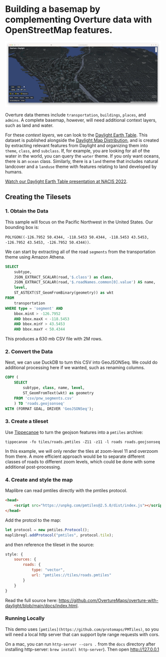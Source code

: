 Building a basemap by complementing Overture data with OpenStreetMap features.
===

![Screenshot of Extruded Building Map of Seattle](screenshot.png)

Overture data themes include `transportation`, `buildings`, `places`, and `admins`. A complete basemap, however, will need additional context layers, such as land and water.

For these _context layers_, we can look to the [Daylight Earth Table](https://daylightmap.org/earth/). This dataset is published alongside the [Daylight Map Distribution](https://daylightmap.org), and is created by extracting relevant features from Daylight and organizing them into `theme`, `class`, and `subclass`. If, for example, you are looking for all of the water in the world, you can query the `water` theme. If you only want oceans, there is an `ocean` class. Similarly, there is a `land` theme that includes natural landcover and a `landuse` theme with features relating to land developed by humans.

[Watch our Daylight Earth Table presentation at NACIS 2022](https://www.youtube.com/watch?v=7ea3KZni0AQ).

## Creating the Tilesets

### 1. Obtain the Data

This sample will focus on the Pacific Northwest in the United States. Our bounding box is:

`POLYGON((-126.7952 50.4344, -118.5453 50.4344, -118.5453 43.5453, -126.7952 43.5453, -126.7952 50.4344))`.

We can start by extracting all of the road `segments` from the transportation theme using Amazon Athena.

```sql
SELECT
    subtype,
    JSON_EXTRACT_SCALAR(road,'$.class') as class,
    JSON_EXTRACT_SCALAR(road,'$.roadNames.common[0].value') AS name,
    level,
    ST_ASTEXT(ST_GeomFromBinary(geometry)) as wkt
FROM
    transportation
WHERE type = 'segment' AND
    bbox.minX > -126.7952
    AND bbox.maxX < -118.5453
    AND bbox.minY > 43.5453
    AND bbox.maxY < 50.4344
```

This produces a 630 mb CSV file with 2M rows.

### 2. Convert the Data
Next, we can use DuckDB to turn this CSV into GeoJSONSeq. We could do additional processing here if we wanted, such as renaming columns.

```sql
COPY (
    SELECT
        subtype, class, name, level,
        ST_GeomFromText(wkt) as geometry
    FROM 'csv/pnw_segments.csv'
    ) TO 'roads.geojsonseq'
WITH (FORMAT GDAL, DRIVER 'GeoJSONSeq');
```

### 3. Create a tileset
Use [Tippecanoe](https://github.com/felt/tippecanoe) to turn the geojson features into a `pmtiles` archive:

```
tippecanoe -fo tiles/roads.pmtiles -Z11 -z11 -l roads roads.geojsonseq
```

In this example, we will only render the tiles at zoom-level 11 and overzoom from there. A more efficient approach would be to separate different classes of roads to different zoom levels, which could be done with some additional post-processing.

### 4. Create and style the map
Maplibre can read pmtiles directly with the pmtiles protocol.
```html
<head>
    <script src="https://unpkg.com/pmtiles@2.5.0/dist/index.js"></script>`
</head>
```

Add the protcol to the map:
```javascript
let protocol = new pmtiles.Protocol();
maplibregl.addProtocol("pmtiles", protocol.tile);
```

and then reference the tileset in the source:

```javascript
style: {
    sources: {
        roads: {
            type: "vector",
            url: "pmtiles://tiles/roads.pmtiles"
        }
    }
}
```

Read the full source here: https://github.com/OvertureMaps/overture-with-daylight/blob/main/docs/index.html.


### Running Locally
This demo uses `[pmtiles](https://github.com/protomaps/PMTiles)`, so you will need a local http server that can support byte range requests with cors.

On a mac, you can run `http-server --cors .` from the `docs` directory after installing http-server:
`brew install http-server`). Then open http://127.0.0.1

